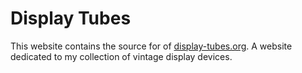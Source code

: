 # Display Tubes

This website contains the source for of [display-tubes.org](https://display-tubes.org). A website dedicated to my collection of vintage display devices.